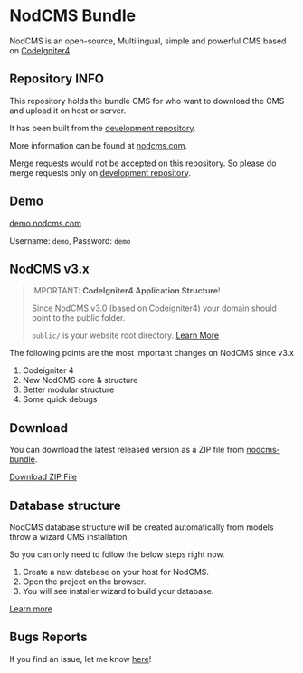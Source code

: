 # NodCMS Bundle
NodCMS is an open-source, Multilingual, simple and powerful CMS based on [CodeIgniter4]((https://codeigniter.com/)).

## Repository INFO
This repository holds the bundle CMS for who want to download the CMS and upload it on host or server.

It has been built from the [development repository](https://github.com/khodakhah/nodcms).

More information can be found at [nodcms.com](http://nodcms.com/).

Merge requests would not be accepted on this repository. So please do merge requests only on [development repository](https://github.com/khodakhah/nodcms).

## Demo
[demo.nodcms.com](http://demo.nodcms.com/)

Username: `demo`, Password: `demo`

## NodCMS v3.x
> IMPORTANT: **CodeIgniter4 Application Structure**!
>
> Since NodCMS v3.0 (based on Codeigniter4) your domain should point to the public folder.
>
> `public/` is your website root directory. [Learn More](https://codeigniter.com/user_guide/concepts/structure.html#public)

The following points are the most important changes on NodCMS since v3.x
1. Codeigniter 4
2. New NodCMS core & structure
3. Better modular structure
4. Some quick debugs

## Download ##
You can download the latest released version as a ZIP file from [nodcms-bundle](https://github.com/khodakhah/nodcms-bundle).

[Download ZIP File](https://github.com/khodakhah/nodcms-bundle/archive/master.zip)

## Database structure
NodCMS database structure will be created automatically from models throw a wizard CMS installation.

So you can only need to follow the below steps right now.

1. Create a new database on your host for NodCMS.
2. Open the project on the browser.
3. You will see installer wizard to build your database.

[Learn more](https://nodcms.com/user-guide/)

## Bugs Reports
If you find an issue, let me know [here](https://github.com/khodakhah/nodcms/issues/new)!
